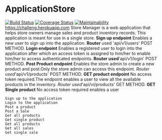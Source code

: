 # ApplicationStore
[![Build Status](https://travis-ci.org/winniekariuki/Challenge2.svg?branch=master)](https://travis-ci.org/winniekariuki/Challenge2)
[![Coverage Status](https://coveralls.io/repos/github/winniekariuki/Challenge2/badge.svg?branch=develop)](https://coveralls.io/github/winniekariuki/Challenge2?branch=develop)
[![Maintainability](https://api.codeclimate.com/v1/badges/7208309d388e16f5a084/maintainability)](https://codeclimate.com/github/winniekariuki/Challenge2/maintainability)
https://challeng.herokuapp.com
Store Manager is a web application that helps store owners manage sales and product inventory records. This application is meant for use in a single store.
**Sign up endpoint**
Enables a new user to sign up into the application.
__Router__ used 'api/v1/users' POST METHOD.
**Login endpoint**
Enables a registered user to login into the application after which an access token is assigned to him/her to enable him/her to access authenticated endpoints.
__Router used__'api/v1/login' POST METHOD.
**Post Product endpoint**
Enables the store admin to create a new product and post.Only the store admin can access this endpoint.
_Router used_'api/v1/products' POST METHOD.
**GET product endpoint**
No access token required.The endpoint enables a user to view all the available products in the inventory.
_Router used_'api/vi/products' GET METHOD.
**GET Single product**
No access token required enables a user 

    Sign up to the application
    Login to the application
    Post a product
    Post a Sale
    Get all products
    Get single product
    Get all products
    Get all sales
    Get single sale
